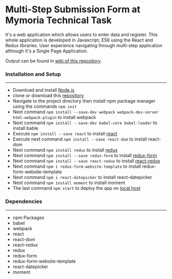 # Multi-Step Submission Form at Mymoria Technical Task

It's a web application which allows users to enter data and register. This whole application is developed in Javascript, ES6 
using the React and Redux libraries. User experience navigating through multi-step application although it's a Single Page Application.

Output can be found in [wiki of this repository](https://bitbucket.org/vjvijayg/mymoria_technical-task/wiki/Home).

### Installation and Setup
___

- Download and install [Node.js](https://nodejs.org/en/)
- clone or download this [repository](https://bitbucket.org/vjvijayg/mymoria_technical-task)
- Navigate to the project directory then install npm package manager using the commands `npm init`
- Next command `npm install --save-dev webpack webpack-dev-server html-webpack-plugin` to install webpack
- Next command `npm install --save-dev babel-core babel-loader` to install bable
- Execute `npm install --save react` to install [react](https://facebook.github.io/react/docs/installation.html)
- Execute next command `npm install --save react-dom` to install react-dom
- Next command `npm install redux` to install [redux](https://www.npmjs.com/package/redux)
- Next command `npm install --save redux-form` to install [redux-form](https://www.npmjs.com/package/redux-form)
- Next command `npm install --save react-redux` to install [react-redux](https://www.npmjs.com/package/react-redux)
- Next command `npm i redux-form-website-template` to install redux-form-website-template
- Next command `npm i react-datepicker` to install react-datepicker
- Next command `npm install moment` to install moment
- The last command `npm start` to deploy the app on [local host](http://localhost:3000/)

### Dependencies
___

- npm Packages
- babel
- webpack
- react
- react-dom
- react-redux
- redux
- redux-form
- redux-form-website-template
- react-datepicker
- moment
